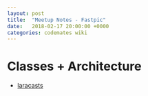 ```yaml
---
layout: post
title:  "Meetup Notes - Fastpic"
date:   2018-02-17 20:00:00 +0000
categories: codemates wiki
---
```


# Classes + Architecture

- [laracasts](https://www.laracasts.com/series/php-for-beginners/)
